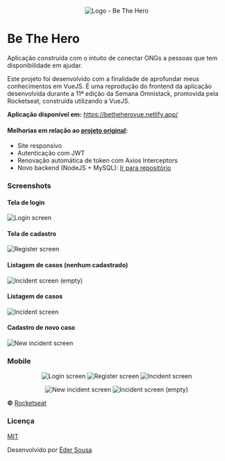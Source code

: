 <p align="center">
  <img alt="Logo - Be The Hero" src="src/assets/logo.svg">
</p>

# Be The Hero

Aplicação construída com o intuito de conectar ONGs a pessoas que tem disponibilidade em ajudar.

Este projeto foi desenvolvido com a finalidade de aprofundar meus conhecimentos em VueJS. É uma reprodução do frontend da aplicação desenvolvida durante a 11ª edição da Semana Omnistack, promovida pela Rocketseat, construída utilizando a VueJS.

**Aplicação disponível em:** https://betheherovue.netlify.app/

#### Melhorias em relação ao [projeto original](https://github.com/ederwms/bethehero):
- Site responsivo
- Autenticação com JWT
- Renovação automática de token com Axios Interceptors
- Novo backend (NodeJS + MySQL): [Ir para repositório](https://github.com/ederwms/api-bethehero)

<!--
#### Features em progresso:
- Opção para upload de imagens  no cadastro de novos casos.
- Área para que o usuário entre em contato com a ONGs para ajudar. (implementada, no projeto original, somente no mobile)
-->

### Screenshots

#### Tela de login
<img alt="Login screen" src="src/assets/screenshots/login-bth.png">

#### Tela de cadastro
<img alt="Register screen" src="src/assets/screenshots/cadastro-bth.png">

#### Listagem de casos (nenhum cadastrado)
<img alt="Incident screen (empty)" src="src/assets/screenshots/incident-screen-empty.png">

#### Listagem de casos
<img alt="Incident screen" src="src/assets/screenshots/incident-screen-populated.png">

#### Cadastro de novo caso
<img alt="New incident screen" src="src/assets/screenshots/new-incident-screen.png">

### Mobile
<p align="center">
  <img alt="Login screen" src="src/assets/screenshots/mobile/login-bth-mobile.png">

  <img alt="Register screen" src="src/assets/screenshots/mobile/cadastro-bth-mobile.png">

  <img alt="Incident screen" src="src/assets/screenshots/mobile/incident-screen-populated-mobile.png">
</p>

<p align="center">
  <img alt="New incident screen" src="src/assets/screenshots/mobile/new-incident-screen-mobile.png">

  <img alt="Incident screen (empty)" src="src/assets/screenshots/mobile/incident-screen-empty-mobile.png">
</p>

**&copy;** [Rocketseat](https://rocketseat.com.br/)

### Licença
[MIT](https://github.com/ederwms/bethehero-vue/blob/master/LICENSE)

Desenvolvido por [Éder Sousa](https://github.com/ederwms)
